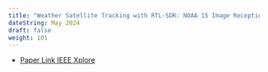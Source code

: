 ```yaml
---
title: "Weather Satellite Tracking with RTL-SDR: NOAA 15 Image Reception and Signal Decoding"
dateString: May 2024
draft: false
weight: 101
---
```


- [Paper Link IEEE Xplore](https://ieeexplore.ieee.org/abstract/document/10533107)
